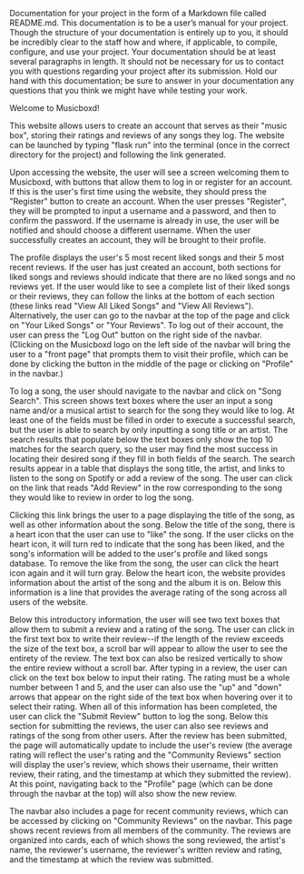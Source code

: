 Documentation for your project in the form of a Markdown file called README.md. This documentation is to be a user’s manual for your project. Though the structure of your documentation is entirely up to you, it should be incredibly clear to the staff how and where, if applicable, to compile, configure, and use your project. Your documentation should be at least several paragraphs in length. It should not be necessary for us to contact you with questions regarding your project after its submission. Hold our hand with this documentation; be sure to answer in your documentation any questions that you think we might have while testing your work.

Welcome to Musicboxd!

This website allows users to create an account that serves as their "music box", storing their ratings and reviews of any songs they log. The website can be launched by typing "flask run" into the terminal (once in the correct directory for the project) and following the link generated.

Upon accessing the website, the user will see a screen welcoming them to Musicboxd, with buttons that allow them to log in or register for an account. If this is the user's first time using the website, they should press the "Register" button to create an account. When the user presses "Register", they will be prompted to input a username and a password, and then to confirm the password. If the username is already in use, the user will be notified and should choose a different username. When the user successfully creates an account, they will be brought to their profile.

The profile displays the user's 5 most recent liked songs and their 5 most recent reviews. If the user has just created an account, both sections for liked songs and reviews should indicate that there are no liked songs and no reviews yet. If the user would like to see a complete list of their liked songs or their reviews, they can follow the links at the bottom of each section (these links read "View All Liked Songs" and "View All Reviews"). Alternatively, the user can go to the navbar at the top of the page and click on "Your Liked Songs" or "Your Reviews". To log out of their account, the user can press the "Log Out" button on the right side of the navbar. (Clicking on the Musicboxd logo on the left side of the navbar will bring the user to a "front page" that prompts them to visit their profile, which can be done by clicking the button in the middle of the page or clicking on "Profile" in the navbar.)

To log a song, the user should navigate to the navbar and click on "Song Search". This screen shows text boxes where the user an input a song name and/or a musical artist to search for the song they would like to log. At least one of the fields must be filled in order to execute a successful search, but the user is able to search by only inputting a song title or an artist. The search results that populate below the text boxes only show the top 10 matches for the search query, so the user may find the most success in locating their desired song if they fill in both fields of the search. The search results appear in a table that displays the song title, the artist, and links to listen to the song on Spotify or add a review of the song. The user can click on the link that reads "Add Review" in the row corresponding to the song they would like to review in order to log the song.

Clicking this link brings the user to a page displaying the title of the song, as well as other information about the song. Below the title of the song, there is a heart icon that the user can use to "like" the song. If the user clicks on the heart icon, it will turn red to indicate that the song has been liked, and the song's information will be added to the user's profile and liked songs database. To remove the like from the song, the user can click the heart icon again and it will turn gray. Below the heart icon, the website provides information about the artist of the song and the album it is on. Below this information is a line that provides the average rating of the song across all users of the website.

Below this introductory information, the user will see two text boxes that allow them to submit a review and a rating of the song. The user can click in the first text box to write their review--if the length of the review exceeds the size of the text box, a scroll bar will appear to allow the user to see the entirety of the review. The text box can also be resized vertically to show the entire review without a scroll bar. After typing in a review, the user can click on the text box below to input their rating. The rating must be a whole number between 1 and 5, and the user can also use the "up" and "down" arrows that appear on the right side of the text box when hovering over it to select their rating. When all of this information has been completed, the user can click the "Submit Review" button to log the song. Below this section for submitting the reviews, the user can also see reviews and ratings of the song from other users. After the review has been submitted, the page will automatically update to include the user's review (the average rating will reflect the user's rating and the "Community Reviews" section will display the user's review, which shows their username, their written review, their rating, and the timestamp at which they submitted the review). At this point, navigating back to the "Profile" page (which can be done through the navbar at the top) will also show the new review.

The navbar also includes a page for recent community reviews, which can be accessed by clicking on "Community Reviews" on the navbar. This page shows recent reviews from all members of the community. The reviews are organized into cards, each of which shows the song reviewed, the artist's name, the reviewer's username, the reviewer's written review and rating, and the timestamp at which the review was submitted.
